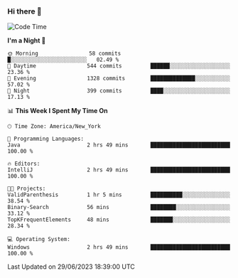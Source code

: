 ### Hi there 👋

<!--START_SECTION:waka-->
![Code Time](http://img.shields.io/badge/Code%20Time-22%20hrs%2018%20mins-blue)

**I'm a Night 🦉** 

```text
🌞 Morning                58 commits          █░░░░░░░░░░░░░░░░░░░░░░░░   02.49 % 
🌆 Daytime                544 commits         ██████░░░░░░░░░░░░░░░░░░░   23.36 % 
🌃 Evening                1328 commits        ██████████████░░░░░░░░░░░   57.02 % 
🌙 Night                  399 commits         ████░░░░░░░░░░░░░░░░░░░░░   17.13 % 
```


📊 **This Week I Spent My Time On** 

```text
🕑︎ Time Zone: America/New_York

💬 Programming Languages: 
Java                     2 hrs 49 mins       █████████████████████████   100.00 % 

🔥 Editors: 
IntelliJ                 2 hrs 49 mins       █████████████████████████   100.00 % 

🐱‍💻 Projects: 
ValidParenthesis         1 hr 5 mins         ██████████░░░░░░░░░░░░░░░   38.54 % 
Binary-Search            56 mins             ████████░░░░░░░░░░░░░░░░░   33.12 % 
TopKFrequentElements     48 mins             ███████░░░░░░░░░░░░░░░░░░   28.34 % 

💻 Operating System: 
Windows                  2 hrs 49 mins       █████████████████████████   100.00 % 
```


 Last Updated on 29/06/2023 18:39:00 UTC
<!--END_SECTION:waka-->
<!--
**the-beef-calculator/the-beef-calculator** is a ✨ _special_ ✨ repository because its `README.md` (this file) appears on your GitHub profile.

Here are some ideas to get you started:

- 🔭 I’m currently working on ...
- 🌱 I’m currently learning ...
- 👯 I’m looking to collaborate on ...
- 🤔 I’m looking for help with ...
- 💬 Ask me about ...
- 📫 How to reach me: ...
- 😄 Pronouns: ...
- ⚡ Fun fact: ...
-->
